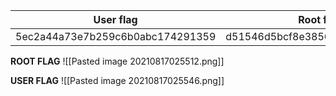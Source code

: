 | User flag                        | Root flag                        |
| -------------------------------- | -------------------------------- |
| 5ec2a44a73e7b259c6b0abc174291359 | d51546d5bcf8e3856c7bff5d201f0df6 |


**ROOT FLAG**
![[Pasted image 20210817025512.png]]

**USER FLAG**
![[Pasted image 20210817025546.png]]